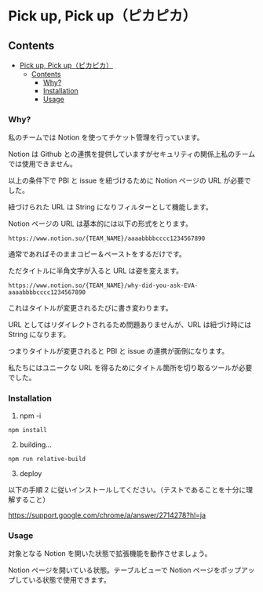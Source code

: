 # Pick up, Pick up（ピカピカ）

## Contents

- [Pick up, Pick up（ピカピカ）](#pick-up-pick-upピカピカ)
  - [Contents](#contents)
    - [Why?](#why)
    - [Installation](#installation)
    - [Usage](#usage)

### Why?

私のチームでは Notion を使ってチケット管理を行っています。

Notion は Github との連携を提供していますがセキュリティの関係上私のチームでは使用できません。

以上の条件下で PBI と issue を紐づけるために Notion ページの URL が必要でした。

紐づけられた URL は String になりフィルターとして機能します。

Notion ページの URL は基本的には以下の形式をとります。

`https://www.notion.so/{TEAM_NAME}/aaaabbbbcccc1234567890`

通常であればそのままコピー＆ペーストをするだけです。

ただタイトルに半角文字が入ると URL は姿を変えます。

`https://www.notion.so/{TEAM_NAME}/why-did-you-ask-EVA-aaaabbbbcccc1234567890`

これはタイトルが変更されるたびに書き変わります。

URL としてはリダイレクトされるため問題ありませんが、URL は紐づけ時には String になります。

つまりタイトルが変更されると PBI と issue の連携が面倒になります。

私たちにはユニークな URL を得るためにタイトル箇所を切り取るツールが必要でした。

### Installation

1. npm -i

`npm install`

2. building...

`npm run relative-build`

3. deploy

以下の手順 2 に従いインストールしてください。（テストであることを十分に理解すること）

https://support.google.com/chrome/a/answer/2714278?hl=ja

### Usage

対象となる Notion を開いた状態で拡張機能を動作させましょう。

Notion ページを開いている状態。テーブルビューで Notion ページをポップアップしている状態で使用できます。
